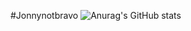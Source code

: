 #Jonnynotbravo
![Anurag's GitHub stats](https://github-readme-stats.vercel.app/api?username=jonnynotbravo&hide=contribs,prs)
